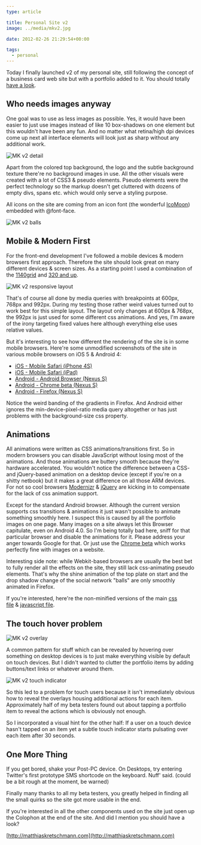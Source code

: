 ```yaml
---
type: article

title: Personal Site v2
image: ../media/mkv2.jpg

date: 2012-02-26 21:29:54+00:00

tags:
  - personal
---
```


Today I finally launched v2 of my personal site, still following the concept of a business card web site but with a portfolio added to it. You should totally [have a look](http://matthiaskretschmann.com).

## Who needs images anyway

One goal was to use as less images as possible. Yes, it would have been easier to just use images instead of like 10 box-shadows on one element but this wouldn't have been any fun. And no matter what retina/high dpi devices come up next all interface elements will look just as sharp without any additional work.

![MK v2 detail](../media/mkv2-detail.png)

Apart from the colored top background, the logo and the subtle background texture there're no background images in use. All the other visuals were created with a lot of CSS3 & pseudo elements. Pseudo elements were the perfect technology so the markup doesn't get cluttered with dozens of empty divs, spans etc. which would only serve a styling purpose.

All icons on the site are coming from an icon font (the wonderful [IcoMoon](http://keyamoon.com/icomoon)) embedded with @font-face.

![MK v2 balls](../media/mkv2-balls.jpg)

## Mobile & Modern First

For the front-end development I've followed a mobile devices & modern browsers first approach. Therefore the site should look great on many different devices & screen sizes. As a starting point I used a combination of the [1140grid](http://cssgrid.net) and [320 and up](http://www.stuffandnonsense.co.uk/projects/320andup/).

![MK v2 responsive layout](../media/mkv2-responsivelayouts.jpg)

That's of course all done by media queries with breakpoints at 600px, 768px and 992px. During my testing those rather weird values turned out to work best for this simple layout. The layout only changes at 600px & 768px, the 992px is just used for some different css animations. And yes, I'm aware of the irony targeting fixed values here although everything else uses relative values.

But it's interesting to see how different the rendering of the site is in some mobile browsers. Here're some unmodified screenshots of the site in various mobile browsers on iOS 5 & Android 4:

- [iOS - Mobile Safari (iPhone 4S)](../media/mkv2-iphone.png)
- [iOS - Mobile Safari (iPad)](../media/mkv2-ipad.png)
- [Android - Android Browser (Nexus S)](../media/mkv2-android.png)
- [Android - Chrome beta (Nexus S)](../media/mkv2-android-chrome.png)
- [Android - Firefox (Nexus S)](../media/mkv2-android-firefox.png)

Notice the weird banding of the gradients in Firefox. And Android either ignores the min-device-pixel-ratio media query altogether or has just problems with the background-size css property.

## Animations

All animations were written as CSS animations/transitions first. So in modern browsers you can disable JavaScript without losing most of the animations. And those animations are buttery smooth because they're hardware accelerated. You wouldn't notice the difference between a CSS- and jQuery-based animation on a desktop device (except if you're on a shitty netbook) but it makes a great difference on all those ARM devices. For not so cool browsers [Modernizr](http://www.modernizr.com/) & [jQuery](http://jquery.com/) are kicking in to compensate for the lack of css animation support.

Except for the standard Android browser. Although the current version supports css transitions & animations it just wasn't possible to animate something smoothly here. I suspect this is caused by all the portfolio images on one page. Many images on a site always let this Browser capitulate, even on Android 4.0. So I'm being totally bad here, sniff for that particular browser and disable the animations for it. Please address your anger towards Google for that. Or just use the [Chrome beta](https://market.android.com/details?id=com.android.chrome) which works perfectly fine with images on a website.

Interesting side note: while Webkit-based browsers are usually the best bet to fully render all the effects on the site, they still lack css-animating pseudo elements. That's why the shine animation of the top plate on start and the drop shadow change of the social network "balls" are only smoothly animated in Firefox.

If you're interested, here're the non-minified versions of the main [css file](http://matthiaskretschmann.com/style/css/style.css) & [javascript file](http://matthiaskretschmann.com/style/js/script.js).

## The touch hover problem

![MK v2 overlay](../media/mkv2-portfolio-overlay.jpg)

A common pattern for stuff which can be revealed by hovering over something on desktop devices is to just make everything visible by default on touch devices. But I didn't wanted to clutter the portfolio items by adding buttons/text links or whatever around them.

![MK v2 touch indicator](../media/mkv2-ipad-touchindicator.jpg)

So this led to a problem for touch users because it isn't immediately obvious how to reveal the overlays housing additional actions for each item. Approximately half of my beta testers found out about tapping a portfolio item to reveal the actions which is obviously not enough.

So I incorporated a visual hint for the other half: If a user on a touch device hasn't tapped on an item yet a subtle touch indicator starts pulsating over each item after 30 seconds.

## One More Thing

If you get bored, shake your Post-PC device. On Desktops, try entering Twitter's first prototype SMS shortcode on the keyboard. Nuff' said. (could be a bit rough at the moment, be warned)

Finally many thanks to all my beta testers, you greatly helped in finding all the small quirks so the site got more usable in the end.

If you're interested in all the other components used on the site just open up the Colophon at the end of the site. And did I mention you should have a look?

[http://matthiaskretschmann.com](http://matthiaskretschmann.com)
